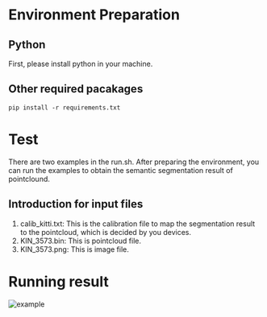 


# Environment Preparation

## Python
First, please install python in your machine.

## Other required pacakages
```
pip install -r requirements.txt
```


# Test
There are two examples in the run.sh. After preparing the environment, you can run the examples to obtain the semantic segmentation result of pointclound.

## Introduction for input files
1. calib_kitti.txt: This is the calibration file to map the segmentation result to the pointcloud, which is decided by you devices.
2. KIN_3573.bin: This is pointcloud file.
3. KIN_3573.png: This is image file.

# Running result

![example](./example.png)

